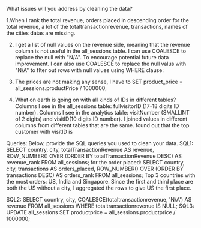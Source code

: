 What issues will you address by cleaning the data?

1.When I rank the total revenue, orders placed in descending order
for the total revenue, a lot of the totaltransactionrevenue, transactions, names of the cities datas are missing.

2. I get a list of null values on the revenue side, meaning that the revenue column is not useful in the all_sessions table. I can use COALESCE to replace the null with "N/A". To encourage potential future data improvement. I can also use COALESCE to replace the null valus with "N/A" to flter out rows with null values using WHERE clause:

3. The prices are not making any sense, I have to SET product_price = all_sessions.productPrice / 1000000;

4. What on earth is going on with all kinds of IDs in different tables? Columns I see in the all_sessions table: fullvisitorID (17-18 digits ID number). Columns I see in the analytics table: visitNumber (SMALLINT of 2 digits)
and visitID(10 digits ID number). I joined values in different columns from different tables that are the same.
found out that the top customer with visitID is 


Queries:
Below, provide the SQL queries you used to clean your data.
SQL1:
      SELECT
          country,
          city,
          totalTransactionRevenue AS revenue,
          ROW_NUMBER() OVER (ORDER BY totalTransactionRevenue DESC) AS revenue_rank
      FROM
          all_sessions;
      for the order placed:
      SELECT
          country,
          city,
          transactions AS orders_placed,
          ROW_NUMBER() OVER (ORDER BY transactions DESC) AS orders_rank
      FROM
          all_sessions;
Top 3 countries with the most orders: US, India and Singapore. Since the first and third place are both the US without a city, I aggregated the rows to give US the first place.

SQL2:
      SELECT
      	country,
          city,
          COALESCE(totaltransactionrevenue, 'N/A') AS revenue
      FROM
          all_sessions
      WHERE 
          totaltransactionrevenue IS NULL;
SQL3:
      UPDATE all_sessions
      SET productprice = all_sessions.productprice / 1000000;



